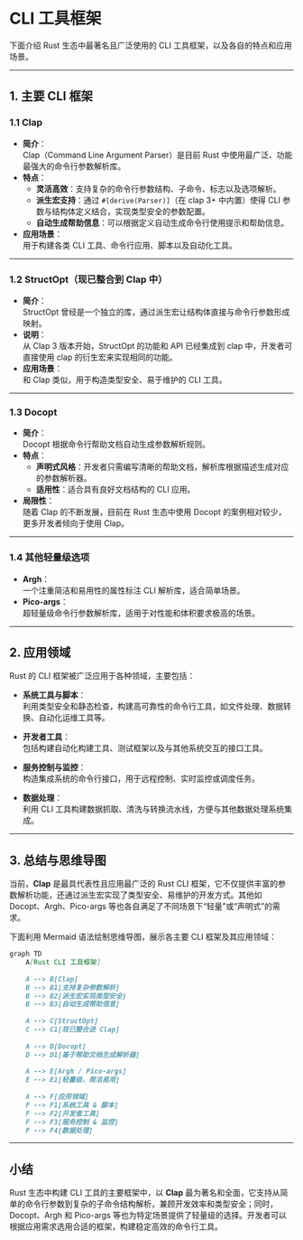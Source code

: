 # CLI 工具框架

下面介绍 Rust 生态中最著名且广泛使用的 CLI 工具框架，以及各自的特点和应用场景。

---

## 1. 主要 CLI 框架

### 1.1 **Clap**

- **简介**：  
  Clap（Command Line Argument Parser）是目前 Rust 中使用最广泛、功能最强大的命令行参数解析库。  
- **特点**：  
  - **灵活高效**：支持复杂的命令行参数结构、子命令、标志以及选项解析。  
  - **派生宏支持**：通过 `#[derive(Parser)]`（在 clap 3+ 中内置）使得 CLI 参数与结构体定义结合，实现类型安全的参数配置。  
  - **自动生成帮助信息**：可以根据定义自动生成命令行使用提示和帮助信息。  
- **应用场景**：  
  用于构建各类 CLI 工具、命令行应用、脚本以及自动化工具。

---

### 1.2 **StructOpt（现已整合到 Clap 中）**

- **简介**：  
  StructOpt 曾经是一个独立的库，通过派生宏让结构体直接与命令行参数形成映射。  
- **说明**：  
  从 Clap 3 版本开始，StructOpt 的功能和 API 已经集成到 clap 中，开发者可直接使用 clap 的衍生宏来实现相同的功能。
- **应用场景**：  
  和 Clap 类似，用于构造类型安全、易于维护的 CLI 工具。

---

### 1.3 **Docopt**

- **简介**：  
  Docopt 根据命令行帮助文档自动生成参数解析规则。  
- **特点**：  
  - **声明式风格**：开发者只需编写清晰的帮助文档，解析库根据描述生成对应的参数解析器。  
  - **适用性**：适合具有良好文档结构的 CLI 应用。  
- **局限性**：  
  随着 Clap 的不断发展，目前在 Rust 生态中使用 Docopt 的案例相对较少，更多开发者倾向于使用 Clap。

---

### 1.4 **其他轻量级选项**

- **Argh**：  
  一个注重简洁和易用性的属性标注 CLI 解析库，适合简单场景。  
- **Pico-args**：  
  超轻量级命令行参数解析库，适用于对性能和体积要求极高的场景。

---

## 2. 应用领域

Rust 的 CLI 框架被广泛应用于各种领域，主要包括：

- **系统工具与脚本**：  
  利用类型安全和静态检查，构建高可靠性的命令行工具，如文件处理、数据转换、自动化运维工具等。

- **开发者工具**：  
  包括构建自动化构建工具、测试框架以及与其他系统交互的接口工具。

- **服务控制与监控**：  
  构造集成系统的命令行接口，用于远程控制、实时监控或调度任务。

- **数据处理**：  
  利用 CLI 工具构建数据抓取、清洗与转换流水线，方便与其他数据处理系统集成。

---

## 3. 总结与思维导图

当前，**Clap** 是最具代表性且应用最广泛的 Rust CLI 框架，它不仅提供丰富的参数解析功能，还通过派生宏实现了类型安全、易维护的开发方式。其他如 Docopt、Argh、Pico-args 等也各自满足了不同场景下“轻量”或“声明式”的需求。

下面利用 Mermaid 语法绘制思维导图，展示各主要 CLI 框架及其应用领域：

```mermaid:diagram/rust_cli_frameworks.mmd
graph TD
    A[Rust CLI 工具框架]
    
    A --> B[Clap]
    B --> B1[支持复杂参数解析]
    B --> B2[派生宏实现类型安全]
    B --> B3[自动生成帮助信息]
    
    A --> C[StructOpt]
    C --> C1[现已整合进 Clap]
    
    A --> D[Docopt]
    D --> D1[基于帮助文档生成解析器]
    
    A --> E[Argh / Pico-args]
    E --> E1[轻量级、简洁易用]
    
    A --> F[应用领域]
    F --> F1[系统工具 & 脚本]
    F --> F2[开发者工具]
    F --> F3[服务控制 & 监控]
    F --> F4[数据处理]

```

---

## 小结

Rust 生态中构建 CLI 工具的主要框架中，以 **Clap** 最为著名和全面，它支持从简单的命令行参数到复杂的子命令结构解析，兼顾开发效率和类型安全；同时，Docopt、Argh 和 Pico-args 等也为特定场景提供了轻量级的选择。开发者可以根据应用需求选用合适的框架，构建稳定高效的命令行工具。
